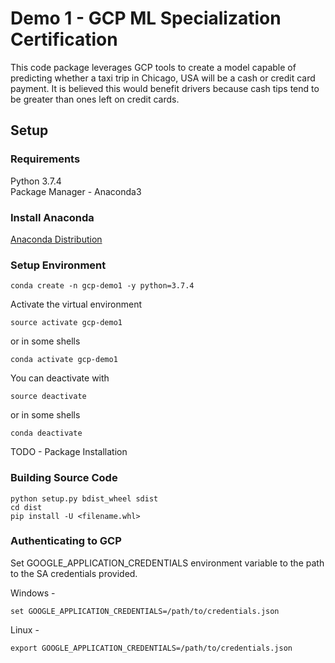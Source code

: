 # Demo 1 - GCP ML Specialization Certification

This code package leverages GCP tools to create a model capable of
predicting whether a taxi trip in Chicago, USA will be a cash or
credit card payment. It is believed this would benefit drivers because
cash tips tend to be greater than ones left on credit cards.

## Setup

### Requirements
Python 3.7.4  
Package Manager - Anaconda3
### Install Anaconda
[Anaconda Distribution](https://docs.anaconda.com/anaconda/install/)

### Setup Environment
```
conda create -n gcp-demo1 -y python=3.7.4
```

Activate the virtual environment
```
source activate gcp-demo1
```
or in some shells
```
conda activate gcp-demo1
```
You can deactivate with
```
source deactivate
```
or in some shells
```
conda deactivate
```

TODO - Package Installation
### Building Source Code
```
python setup.py bdist_wheel sdist
cd dist
pip install -U <filename.whl>
```

### Authenticating to GCP
Set GOOGLE_APPLICATION_CREDENTIALS environment variable to the path to the SA credentials provided.  

Windows -
```
set GOOGLE_APPLICATION_CREDENTIALS=/path/to/credentials.json
```

Linux -
```
export GOOGLE_APPLICATION_CREDENTIALS=/path/to/credentials.json
```